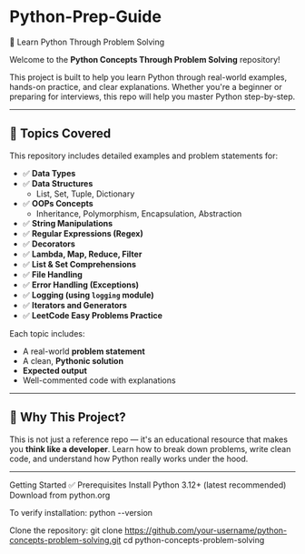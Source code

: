 # Python-Prep-Guide
 🐍 Learn Python Through Problem Solving

Welcome to the **Python Concepts Through Problem Solving** repository!

This project is built to help you learn Python through real-world examples, hands-on practice, and clear explanations. Whether you're a beginner or preparing for interviews, this repo will help you master Python step-by-step.

---

## 📘 Topics Covered

This repository includes detailed examples and problem statements for:

- ✅ **Data Types**
- ✅ **Data Structures**  
  - List, Set, Tuple, Dictionary
- ✅ **OOPs Concepts**  
  - Inheritance, Polymorphism, Encapsulation, Abstraction
- ✅ **String Manipulations**
- ✅ **Regular Expressions (Regex)**
- ✅ **Decorators**
- ✅ **Lambda, Map, Reduce, Filter**
- ✅ **List & Set Comprehensions**
- ✅ **File Handling**
- ✅ **Error Handling (Exceptions)**
- ✅ **Logging (using `logging` module)**
- ✅ **Iterators and Generators**
- ✅ **LeetCode Easy Problems Practice**

Each topic includes:
- A real-world **problem statement**
- A clean, **Pythonic solution**
- **Expected output**
- Well-commented code with explanations

---

## 🧠 Why This Project?

This is not just a reference repo — it's an educational resource that makes you **think like a developer**. Learn how to break down problems, write clean code, and understand how Python really works under the hood.

---

 Getting Started
✅ Prerequisites
Install Python 3.12+ (latest recommended) Download from python.org

To verify installation:
    python --version

Clone the repository:
    git clone https://github.com/your-username/python-concepts-problem-solving.git
    cd python-concepts-problem-solving
